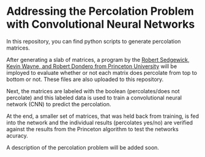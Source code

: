 # Addressing the Percolation Problem with Convolutional Neural Networks

In this repository, you can find python scripts to generate percolation matrices.

After generating a slab of matrices, a program by the [Robert Sedgewick, Kevin Wayne, and Robert Dondero from Princeton University](https://introcs.cs.princeton.edu/python/24percolation/) will be imployed to evaluate whether or not each matrix does percolate from top to bottom or not. These files are also uploaded to this repository.

Next, the matrices are labeled with the boolean (percolates/does not percolate) and this labeled data is used to train a convolutional neural network (CNN) to predict the percolation.

At the end, a smaller set of matrices, that was held back from training, is fed into the network and the individual results (percolates yes/no) are verified against the results from the Princeton algorithm to test the networks acuracy.

A description of the percolation problem will be added soon.